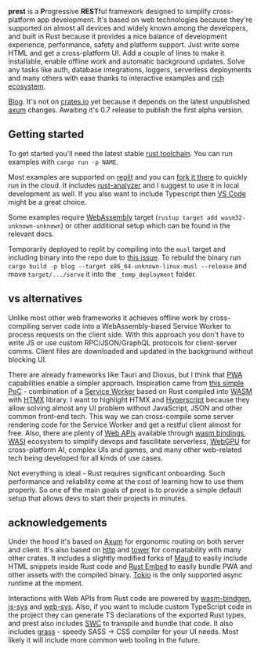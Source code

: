 **prest** is a **P**rogressive **REST**ful framework designed to simplify cross-platform app development. It's based on web technologies because they're supported on almost all devices and widely known among the developers, and built in Rust because it provides a nice balance of development experience, performance, safety and platform support. Just write some HTML and get a cross-platform UI. Add a couple of lines to make it installable, enable offline work and automatic background updates. Solve any tasks like auth, database integrations, loggers, serverless deployments and many others with ease thanks to interactive examples and [rich ecosystem](https://edezhic.medium.com/reliable-software-engineering-with-rust-5bb4553b5d54). 

[Blog](https://prest.blog). It's not on [crates.io](https://crates.io/crates/prest) yet because it depends on the latest unpublished [axum](https://github.com/tokio-rs/axum) changes. Awaiting it's 0.7 release to publish the first alpha version.

## Getting started

To get started you'll need the latest stable [rust toolchain](https://rustup.rs/). You can run examples with `cargo run -p NAME`.

Most examples are supported on [replit](https://replit.com/) and you can [fork it there](https://replit.com/@eDezhic/prest) to quickly run in the cloud. It includes [rust-analyzer](https://rust-analyzer.github.io/) and I suggest to use it in local development as well. If you also want to include Typescript then [VS Code](https://code.visualstudio.com/) might be a great choice.

Some examples require [WebAssembly](https://webassembly.org/) target (`rustup target add wasm32-unknown-unknown`) or other additional setup which can be found in the relevant docs.

Temporarily deployed to replit by compiling into the `musl` target and including binary into the repo due to [this issue](https://ask.replit.com/t/deployment-time-outs/73694). To rebuild the binary run `cargo build -p blog --target x86_64-unknown-linux-musl --release` and move `target/.../serve` it into the `_temp_deployment` folder.

## vs alternatives

Unlike most other web frameworks it achieves offline work by cross-compiling server code into a WebAssembly-based Service Worker to process requests on the client side. With this approach you don't have to write JS or use custom RPC/JSON/GraphQL protocols for client-server comms. Client files are downloaded and updated in the background without blocking UI.

There are already frameworks like Tauri and Dioxus, but I think that [PWA](https://web.dev/what-are-pwas/) capabilities enable a simpler approach. Inspiration came from [this simple PoC](https://github.com/richardanaya/wasm-service) - combination of a [Service Worker](https://developer.mozilla.org/en-US/docs/Web/API/Service_Worker_API) based on Rust compiled into [WASM](https://webassembly.org/) with [HTMX](https://htmx.org/) library. I want to highlight HTMX and [Hyperscript](https://hyperscript.org/) because they allow solving almost any UI problem without JavaScript, JSON and other common front-end tech. This way we can cross-compile some server rendering code for the Service Worker and get a restful client almost for free. Also, there are plenty of [Web APIs](https://fugu-tracker.web.app/) available through [wasm bindings](https://github.com/rustwasm/wasm-bindgen), [WASI](https://github.com/bytecodealliance/wasmtime/blob/main/docs/WASI-intro.md) ecosystem to simplify devops and fascilitate serverless, [WebGPU](https://developer.chrome.com/blog/webgpu-io2023/) for cross-platform AI, complex UIs and games, and many other web-related tech being developed for all kinds of use cases.

Not everything is ideal - Rust requires significant onboarding. Such performance and reliability come at the cost of learning how to use them properly. So one of the main goals of prest is to provide a simple default setup that allows devs to start their projects in minutes.


## acknowledgements 

Under the hood it's based on [Axum](https://github.com/tokio-rs/axum) for ergonomic routing on both server and client. It's also based on [http](https://docs.rs/http/latest/http/) and [tower](https://docs.rs/tower/latest/tower/) for compatability with many other crates. It includes a slightly modified forks of [Maud](https://maud.lambda.xyz/) to easily include HTML snippets inside Rust code and [Rust Embed](https://github.com/pyrossh/rust-embed) to easily bundle PWA and other assets with the compiled binary. [Tokio](https://docs.rs/tokio/latest/tokio/) is the only supported async runtime at the moment.

Interactions with Web APIs from Rust code are powered by [wasm-bindgen](https://rustwasm.github.io/wasm-bindgen/), [js-sys](https://rustwasm.github.io/wasm-bindgen/contributing/js-sys/index.html) and [web-sys](https://rustwasm.github.io/wasm-bindgen/contributing/web-sys/index.html). Also, if you want to include custom TypeScript code in the project they can generate TS declarations of the exported Rust types, and prest also includes [SWC](https://swc.rs/) to transpile and bundle that code. It also includes [grass](https://docs.rs/grass/latest/grass/) - speedy SASS -> CSS compiler for your UI needs. Most likely it will include more common web tooling in the future.

